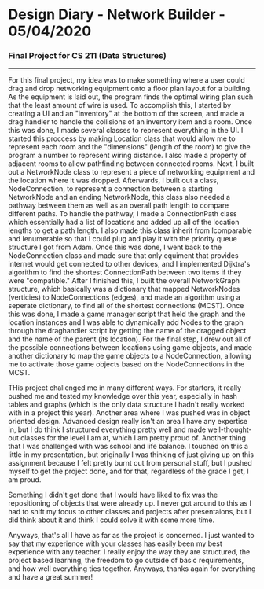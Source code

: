 # Design Diary - Network Builder - 05/04/2020
### Final Project for CS 211 (Data Structures)
---

For this final project, my idea was to make something where a user could drag and drop networking equipment onto a floor plan layout for a building. As the equipment is laid out, the program finds the optimal wiring plan such that the least amount of wire is used. To accomplish this, I started by creating a UI and an "inventory" at the bottom of the screen, and made a drag handler to handle the collisions of an inventory item and a room. Once this was done, I made several classes to represent everything in the UI. I started this proccess by making Location class that would allow me to represent each room and the "dimensions" (length of the room) to give the program a number to represent wiring distance. I also made a property of adjacent rooms to allow pathfinding between connected rooms. Next, I built out a NetworkNode class to represent a piece of networking equipment and the location where it was dropped. Afterwards, I built out a class, NodeConnection, to represent a connection between a starting NetworkNode and an ending NetworkNode, this class also needed a pathway between them as well as an overall path length to compare different paths. To handle the pathway, I made a ConnectionPath class which essentially had a list of locations and added up all of the location lengths to get a path length. I also made this class inherit from Icomparable and Ienumerable so that I could plug and play it with the priority queue structure I got from Adam. Once this was done, I went back to the NodeConnection class and made sure that only equiment that provides internet would get connected to other devices, and I implemented Dijktra's algorithm to find the shortest ConnectionPath between two items if they were "compatible." After I finished this, I built the overall NetworkGraph structure, which basically was a dictionary that mapped NetworkNodes (verticies) to NodeConnections (edges), and made an algorithm using a seperate dictionary, to find all of the shortest connections (MCST). Once this was done, I made a game manager script that held the graph and the location instances and I was able to dynamically add Nodes to the graph through the draghandler script by getting the name of the dragged object and the name of the parent (its location). For the final step, I drew out all of the possible connections between locations using game objects, and made another dictionary to map the game objects to a NodeConnection, allowing me to activate those game objects based on the NodeConnections in the MCST.

THis project challenged me in many different ways. For starters, it really pushed me and tested my knowledge over this year, especially in hash tables and graphs (which is the only data structure I hadn't really worked with in a project this year). Another area where I was pushed was in object oriented design. Advanced design really isn't an area I have any expertise in, but I do think I structured everything pretty well and made well-thought-out classes for the level I am at, which I am pretty proud of. Another thing that I was challenged with was school and life balance. I touched on this a little in my presentation, but originally I was thinking of just giving up on this assignment because I felt pretty burnt out from personal stuff, but I pushed myself to get the project done, and for that, regardless of the grade I get, I am proud. 

Something I didn't get done that I would have liked to fix was the repositioning of objects that were already up. I never got around to this as I had to shift my focus to other classes and projects after presentaions, but I did think about it and think I could solve it with some more time.

Anyways, that's all I have as far as the project is concerned. I just wanted to say that my experience with your classes has easily been my best experience with any teacher. I really enjoy the way they are structured, the project based learning, the freedom to go outside of basic requirements, and how well everything ties together. Anyways, thanks again for everything and have a great summer! 